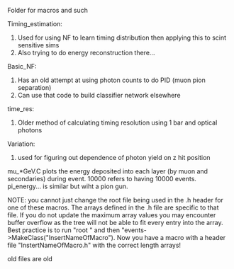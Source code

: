 Folder for macros and such

Timing_estimation:
1. Used for using NF to learn timing distribution then applying this to scint sensitive sims
1. Also trying to do energy reconstruction there...

Basic_NF:
1. Has an old attempt at using photon counts to do PID (muon pion separation)
1. Can use that code to build classifier network elsewhere

time_res:
1. Older method of calculating timing resolution using 1 bar and optical photons

Variation:
1. used for figuring out dependence of photon yield on z hit position

mu_*GeV.C plots the energy deposited into each layer (by muon and secondaries) during event. 10000 refers to having 10000 events. pi_energy... is similar but wiht a pion gun.

NOTE: you cannot just change the root file being used in the .h header for one of these macros. The arrays defined in the .h file are specific to that file. If you do not update the maximum array values you may encounter buffer overflow as the tree will not be able to fit every entry into the array. Best practice is to run "root <rootfilename>" and then "events->MakeClass("InsertNameOfMacro"). Now you have a macro with a header file "InstertNameOfMacro.h" with the correct length arrays!

old files are old